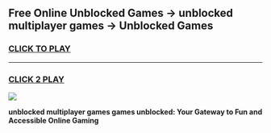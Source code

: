 
## Free Online Unblocked Games → unblocked multiplayer games → Unblocked Games
<h3>
<a href="https://premium.freeplayer.one?title=unblocked_multiplayer_games&ref=21F">CLICK TO PLAY</a></h3>
<hr>

<h3>
<a href="https://premium.freeplayer.one?title=unblocked_multiplayer_games&ref=21F">CLICK 2 PLAY</a>
  
</h3>

<a href="https://premium.freeplayer.one?title=unblocked_multiplayer_games&ref=21F/"><img src="https://clearcache.store/games.png"></a>


**unblocked multiplayer games games unblocked: Your Gateway to Fun and Accessible Online Gaming**
